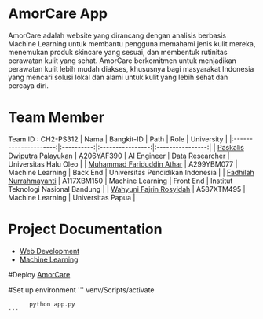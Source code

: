 # AmorCare App
AmorCare adalah website yang dirancang dengan analisis berbasis Machine Learning untuk membantu pengguna memahami jenis kulit mereka, menemukan produk skincare yang sesuai, dan membentuk rutinitas perawatan kulit yang sehat. AmorCare berkomitmen untuk menjadikan perawatan kulit lebih mudah diakses, khususnya bagi masyarakat Indonesia yang mencari solusi lokal dan alami untuk kulit yang lebih sehat dan percaya diri.

# Team Member
Team ID : CH2-PS312
|          Nama         | Bangkit-ID |       Path       |    Role    |    University    |
|:---------------------:|:----------:|:----------------:|:----------------:|
|  [Paskalis Dwiputra Palayukan](https://github.com/pascal906)  |  A206YAF390  | AI Engineer | Data Researcher | Universitas Halu Oleo |
| [Muhammad Fariduddin Athar](https://github.com/Athar04-Stela) |  A299YBM077  | Machine Learning | Back End | Universitas Pendidikan Indonesia |
|   [Fadhilah Nurrahmayanti](https://github.com/codedreamerD)    |  A117XBM150  |  Machine Learning | Front End | Institut Teknologi Nasional Bandung |
|  [Wahyuni Fajrin Rosyidah](https://github.com/wahyunirosyidah)  |  A587XTM495  | Machine Learning | Universitas Papua |

# Project Documentation
- [Web Development](https://github.com/AmorCare/LAI25-SM007-AmorCare-Web)
- [Machine Learning](https://github.com/AmorCare/LAI25-SM007-AmorCare-MachineLearning)

#Deploy
[AmorCare](https://amorcare.netlify.app/)

#Set up environment
    '''
          venv/Scripts/activate
          
          python app.py
    '''
